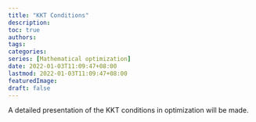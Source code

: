 ```yaml
---
title: "KKT Conditions"
description:
toc: true
authors:
tags:
categories:
series: [Mathematical optimization]
date: 2022-01-03T11:09:47+08:00
lastmod: 2022-01-03T11:09:47+08:00
featuredImage:
draft: false
---
```

  
A detailed presentation of the KKT conditions in optimization will be made.

